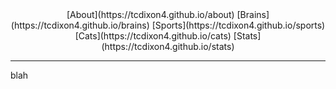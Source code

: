 <div align="center">[About](https://tcdixon4.github.io/about)       [Brains](https://tcdixon4.github.io/brains)        [Sports](https://tcdixon4.github.io/sports)        [Cats](https://tcdixon4.github.io/cats)        [Stats](https://tcdixon4.github.io/stats)</div>

---

blah
